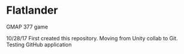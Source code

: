 # Flatlander
GMAP 377 game


10/28/17
    First created this repository. Moving from Unity collab to Git.
    Testing GitHub application 
    
